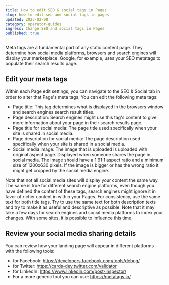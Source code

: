 ```yaml
---
title: How to edit SEO & social tags in Pages
slug: how-to-edit-seo-and-social-tags-in-pages
updated: 2023-02-08
category: operator-guides
ingress: Change SEO and social tags in Pages
published: true
---
```


Meta tags are a fundamental part of any static content page. They
determine how social media platforms, browsers and search engines will
display your marketplace. Google, for example, uses your SEO metatags to
populate their search results page.

## Edit your meta tags

Within each Page edit settings, you can navigate to the SEO & Social tab
in order to alter that Page's meta tags. You can edit the following meta
tags:

- Page title: This tag determines what is displayed in the browsers
  window and search engines search result titles.
- Page description: Search engines might use this tag's content to give
  more information about your page in their search results page.
- Page title for social media: The page title used specifically when
  your site is shared in social media.
- Page description for social media: The page description used
  specifically when your site is shared in a social media.
- Social media image: The image that is uploaded is uploaded with
  original aspect page. Displayed when someone shares the page in social
  media. The image should have a 1.91:1 aspect ratio and a minimum size
  of 1200x630 pixels. If the image is bigger or has the wrong ratio it
  might get cropped by the social media engine.

Note that not all social media sites will display your content the same
way. The same is true for different search engine platforms, even though
you have defined the content of these tags, search engines might ignore
it in favor of richer content in within your Pages. For consistency, use
the same text for both title tags. Try to use the same text for both
description texts and try to make it as useful and descriptive as
possible. Note that it may take a few days for search engines and social
media platforms to index your changes. With some sites, it is possible
to influence this time.

## Review your social media sharing details

You can review how your landing page will appear in different platforms
with the following tools:

- for Facebook: https://developers.facebook.com/tools/debug/
- for Twitter: https://cards-dev.twitter.com/validator
- for LinkedIn: https://www.linkedin.com/post-inspector/
- For a more generic tool you can use: https://metatags.io/
